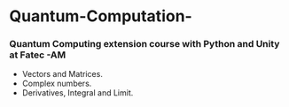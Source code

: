 # Quantum-Computation-
### Quantum Computing extension course with Python and Unity at Fatec -AM

* Vectors and Matrices.
* Complex numbers.
* Derivatives, Integral and Limit.
